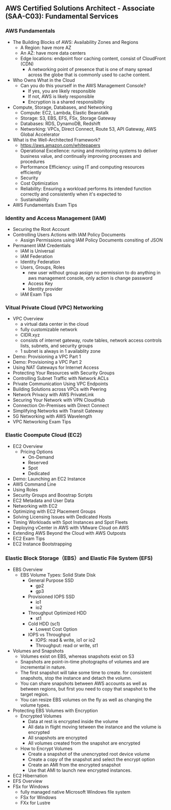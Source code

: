 ## AWS Certified Solutions Architect - Associate (SAA-C03): Fundamental Services
### AWS Fundamentals
  - The Building Blocks of AWS: Availability Zones and Regions
    - A Region: have more AZ
    - An AZ: have more data centers
    - Edge locations: endpoint foor caching content, consist of CloudFront (CDN)
      - A networking point of presence that is one of many spread across the globe that is commonly used to cache content.
  - Who Owns What in the Cloud
    - Can you do this yourself in the AWS Management Console?
      - If yes, you are likely responsible
      - If not, AWS is likely responsible
      - Encryption is a shared responsibility
  - Compute, Storage, Databases, and Networking
    - Compute: EC2, Lambda, Elastic Beanstalk
    - Storage: S3, EBS, EFS, FSx, Storage Gateway
    - Databases: RDS, DynamoDB, Redshift
    - Networking: VPCs, Direct Connect, Route 53, API Gateway, AWS Global Accelerator
  - What is the Well-Architected Framework?
    - https://aws.amazon.com/whitepapers
    - Operational Excellence: runing and monitoring systems to deliver business value, and continually improving processes and procedures
    - Performance Efficiency: using IT and computing resources efficiently
    - Security
    - Cost Optimization
    - Reliability: Ensuring a workload performs its intended function correctly and consistently when it's expected to
    - Sustainability
  - AWS Fundamentals Exam Tips
### Identity and Access Management (IAM)
  - Securing the Root Account 
  - Controlling Users Actions with IAM Policy Documents
    - Assign Permissions using IAM Policy Documents consiting of JSON
  - Permanent IAM Credentials
    - IAM is Universal
    - IAM Federation
    - Identity Federation
    - Users, Groups, Roles
      - new user without group assign no permission to do anything in aws management console, only action is change password
      - Access Key 
      - Identity provider
    - IAM Exam Tips
### Vitual Private Cloud (VPC) Networking
  - VPC Overview
    - a virtual data center in the cloud
    - fully customizable network
    - CIDR.xyz
    - consists of internet gateway, route tables, network access controls lists, subnets, and security groups
    - 1 subnet is always in 1 availablity zone
  - Demo: Provisioning a VPC Part 1
  - Demo: Provisioning a VPC Part 2
  - Using NAT Gateways for Internet Access
  - Protecting Your Resources with Security Groups
  - Controlling Subnet Traffic with Network ACLs
  - Private Communication Using VPC Endpoints
  - Building Solutions across VPCs with Peering
  - Network Privacy with AWS PrivateLink
  - Securing Your Network with VPN CloudHub
  - Connection On-Premises with Direct Connect
  - Simplifying Networks with Transit Gateway
  - 5G Networking with AWS Wavelength
  - VPC Networking Exam Tips
### Elastic Coompute Cloud (EC2)
  - EC2 Overview
    - Pricing Options
      - On-Demand
      - Reserved
      - Spot
      - Dedicated
  - Demo: Launching an EC2 Instance
  - AWS Command Line
  - Using Roles
  - Security Groups and Boostrap Scripts
  - EC2 Metadata and User Data
  - Networking with EC2
  - Optimizing with EC2 Placement Groups
  - Solving Licensing Issues with Dedicated Hosts
  - Timing Workloads with Spot Instances and Spot Fleets
  - Deploying vCenter in AWS with VMware Cloud on AWS
  - Extending AWS Beyond the Cloud with AWS Outposts
  - EC2 Exam Tips
  - EC2 Instance Bootstrapping
### Elastic Block Storage（EBS）and Elastic File System (EFS)
  - EBS Overview
    - EBS Volume Types: Solid State Disk 
      - General Purpose SSD
        - gp2
        - gp3
      - Provisioned IOPS SSD
        - io1
        - io2
      - Throughput Optimized HDD
        - st1
      - Cold HDD (sc1)
        - Lowest Cost Option
      - IOPS vs Throughput
        - IOPS: read & write, io1 or io2
        - Throughput: read or write, st1
  - Volumes and Snapshots
    - Volumes exist on EBS, whereas snapshots exist on S3
    - Snapshots are point-in-time photographs of volumes and are incremental in nature.
    - The first snapshot will take some time to create. for consistent snapshots, stop the instance and detach the volumn.
    - You can share snapshots between AWS accounts as well as between regions, but first you need to copy that snapshot to the target region.
    - You can resize EBS volumes on the fly as well as changing the volume types.
  - Protecting EBS Volumes with Encryption
    - Encrypted Volumes
      - Data at rest is encrypted inside the volume
      - All data in flight moving tetween the instance and the volume is encrypted
      - All snapshots are encrypted
      - All volumes created from the snapshot are encrypted
    - How to Encrypt Volumes
      - Create a snapshot of the unencrypted root device volume
      - Create a copy of the snapshot and select the encrypt option
      - Create an AMI from the encrypted snapshot
      - Use that AMI to launch new encrypted instances.
  - EC2 Hibernation
  - EFS Overview
  - FSx for Windows
    - fully managed native Microsoft Windows file system
    - FSx for Windows
    - FXx for Lustre
